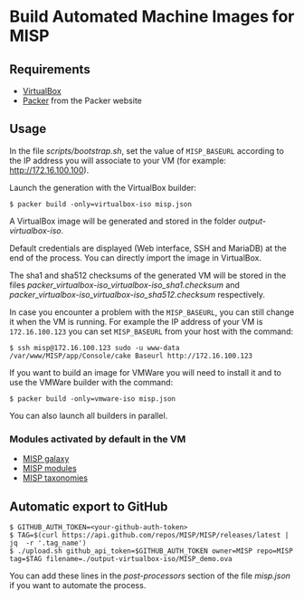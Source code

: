 # Build Automated Machine Images for MISP

## Requirements

* [VirtualBox](https://www.virtualbox.org)
* [Packer](https://www.packer.io) from the Packer website

## Usage

In the file *scripts/bootstrap.sh*, set the value of ``MISP_BASEURL`` according
to the IP address you will associate to your VM
(for example: http://172.16.100.100).

Launch the generation with the VirtualBox builder:

    $ packer build -only=virtualbox-iso misp.json

A VirtualBox image will be generated and stored in the folder
*output-virtualbox-iso*.

Default credentials are displayed (Web interface, SSH and MariaDB) at the end
of the process. You can directly import the image in VirtualBox.

The sha1 and sha512 checksums of the generated VM will be stored in the files
*packer_virtualbox-iso_virtualbox-iso_sha1.checksum* and
*packer_virtualbox-iso_virtualbox-iso_sha512.checksum* respectively.

In case you encounter a problem with the ``MISP_BASEURL``, you can still change
it when the VM is running. For example the IP address of your VM is
``172.16.100.123`` you can set ``MISP_BASEURL`` from your host with the command:

    $ ssh misp@172.16.100.123 sudo -u www-data /var/www/MISP/app/Console/cake Baseurl http://172.16.100.123

If you want to build an image for VMWare you will need to install it and to
use the VMWare builder with the command:

    $ packer build -only=vmware-iso misp.json

You can also launch all builders in parallel.

### Modules activated by default in the VM

* [MISP galaxy](https://github.com/MISP/misp-galaxy)
* [MISP modules](https://github.com/MISP/misp-modules)
* [MISP taxonomies](https://github.com/MISP/misp-taxonomies)

## Automatic export to GitHub

    $ GITHUB_AUTH_TOKEN=<your-github-auth-token>
    $ TAG=$(curl https://api.github.com/repos/MISP/MISP/releases/latest | jq  -r '.tag_name')
    $ ./upload.sh github_api_token=$GITHUB_AUTH_TOKEN owner=MISP repo=MISP tag=$TAG filename=./output-virtualbox-iso/MISP_demo.ova

You can add these lines in the *post-processors* section of the file
*misp.json* if you want to automate the process.
